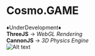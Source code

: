 # Cosmo.GAME
:diamonds:UnderDevelopment:diamonds:    
**ThreeJS**   -> *WebGL Rendering*  
**CannonJS**  -> *3D Physics Engine*  
![Alt text](DevStages/5may20.gif?raw=true "Version 0.1")
